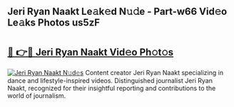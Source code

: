 ## Jeri Ryan Naakt Le𝚊k𝚎d N𝚞𝚍e - Part-w66 Vid𝚎o Le𝚊ks Photos us5zF

# <h2><a href="http://fb0t8t.evod.top/?m=Jeri+Ryan+Naakt">🔗 👉🔴 Jeri Ryan Naakt Vid𝚎o Ph𝚘t𝚘s</a></h2>

[![Jeri Ryan Naakt N𝚞d𝚎s](https://i.imgur.com/8V9OHl7.gif)](http://fb0t8t.evod.top/?m=Jeri+Ryan+Naakt)
Content creator Jeri Ryan Naakt specializing in dance and lifestyle-inspired videos. Distinguished journalist Jeri Ryan Naakt, recognized for their insightful reporting and contributions to the world of journalism. 
